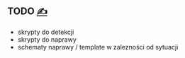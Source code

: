 
## TODO [<span style='font-size:20px;'>&#x270D;</span>](https://github.com/infra-patch/bash/edit/main/TODO.md)


+ skrypty do detekcji
+ skrypty do naprawy
+ schematy naprawy / template w zalezności od sytuacji
